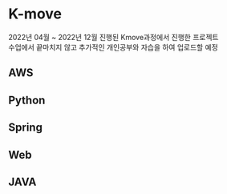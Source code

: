 # K-move 

2022년 04월 ~ 2022년 12월 진행된 Kmove과정에서 진행한 프로젝트      
수업에서 끝마치지 않고 추가적인 개인공부와 자습을 하여 업로드할 예정   

## AWS
## Python
## Spring  
## Web
## JAVA

